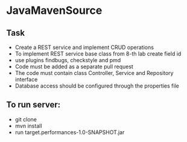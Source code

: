 # JavaMavenSource
## Task
- Create a REST service and implement CRUD operations
- To implement REST service base class from 8-th lab create field id
- use plugins findbugs, checkstyle and pmd
- Code must be added as a separate pull request
- The code must contain class Controller, Service and Repository interface
- Database access should be configured through the properties file
## To run server:
- git clone
- mvn install
- run target.performances-1.0-SNAPSHOT.jar